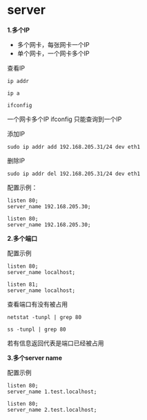 # server

**1.多个IP**

- 多个网卡，每张网卡一个IP
- 单个网卡，一个网卡多个IP

查看IP
```
ip addr
```

```
ip a
```

```
ifconfig
```
一个网卡多个IP ifconfig 只能查询到一个IP


添加IP
```
sudo ip addr add 192.168.205.31/24 dev eth1
```

删除IP
```
sudo ip addr del 192.168.205.31/24 dev eth1
```


配置示例：

```
listen 80;
server_name 192.168.205.30;
```
```
listen 80;
server_name 192.168.205.30;
```

**2.多个端口**

配置示例
```
listen 80;
server_name localhost;
```
```
listen 81;
server_name localhost;
```

查看端口有没有被占用
```
netstat -tunpl | grep 80
```

```
ss -tunpl | grep 80
```

若有信息返回代表是端口已经被占用


**3.多个server name**

配置示例
```
listen 80;
server_name 1.test.localhost;
```

```
listen 80;
server_name 2.test.localhost;
```

